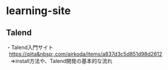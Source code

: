 # learning-site


## Talend
 ・Talend入門サイト  
&nbsp;&nbsp;<https://qiita&nbsp;.com/airkoda/items/a837d3c5d851d98d2612>  
&nbsp;&nbsp;&nbsp;⇒install方法や、Talend開発の基本的な流れ












